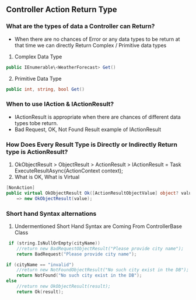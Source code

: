 ﻿## Controller Action Return Type

### What are the types of data a Controller can Return?
- When there are no chances of Error or any data types to be return at that time we can directly Return Complex / Primitive data types
1. Complex Data Type
```c#
public IEnumerable\<WeatherForecast> Get()
```
2. Primitive Data Type
```c#
public int, string, bool Get()
```

### When to use IAction & IActionResult?
- IActionResult is appropriate when there are chances of different data types tobe return.
- Bad Request, OK, Not Found Result example of IActionResult

### How Does Every Result Type is Directly or Indirectly Return type is ActionResult?
1. OkObjectResult > ObjectResult > ActionResult > IActionResult = Task ExecuteResultAsync(ActionContext context);
2. What is OK, What is Virtual
```c#
[NonAction]
public virtual OkObjectResult Ok([ActionResultObjectValue] object? value)
    => new OkObjectResult(value);
```
### Short hand Syntax alternations
1. Undermentioned Short Hand Syntax are Coming From ControllerBase Class
```c
 if (string.IsNullOrEmpty(cityName))
    //return new BadRequestObjectResult("Please provide city name");
    return BadRequest("Please provide city name");

if (cityName == "invalid")
    //return new NotFoundObjectResult("No such city exist in the DB");
    return NotFound("No such city exist in the DB");
else
    //return new OkObjectResult(result);
    return Ok(result);
```
